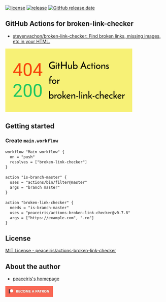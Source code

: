 [![license](https://img.shields.io/github/license/peaceiris/actions-broken-link-checker.svg)](https://github.com/peaceiris/actions-broken-link-checker/blob/master/LICENSE)
[![release](https://img.shields.io/github/release/peaceiris/actions-broken-link-checker.svg)](https://github.com/peaceiris/actions-broken-link-checker/releases/latest)
[![GitHub release date](https://img.shields.io/github/release-date/peaceiris/actions-broken-link-checker.svg)](https://github.com/peaceiris/actions-broken-link-checker/releases)



## GitHub Actions for broken-link-checker

- [stevenvachon/broken-link-checker: Find broken links, missing images, etc in your HTML.](https://github.com/stevenvachon/broken-link-checker)

<img width="400" alt="GitHub Actions for broken-link-checker" src="./images/ogp.svg">



## Getting started

### Create `main.workflow`

```hcl
workflow "Main workflow" {
  on = "push"
  resolves = ["broken-link-checker"]
}

action "is-branch-master" {
  uses = "actions/bin/filter@master"
  args = "branch master"
}

action "broken-link-checker" {
  needs = "is-branch-master"
  uses = "peaceiris/actions-broken-link-checker@v0.7.8"
  args = ["https://example.com", "-ro"]
}
```



## License

[MIT License - peaceiris/actions-broken-link-checker]

[MIT License - peaceiris/actions-broken-link-checker]: https://github.com/peaceiris/actions-broken-link-checker/blob/master/LICENSE



## About the author

- [peaceiris's homepage](https://peaceiris.com/)

<a href="https://www.patreon.com/peaceiris"><img src="./images/patreon.jpg" alt="peaceiris - Patreon" width="150px"></a>
